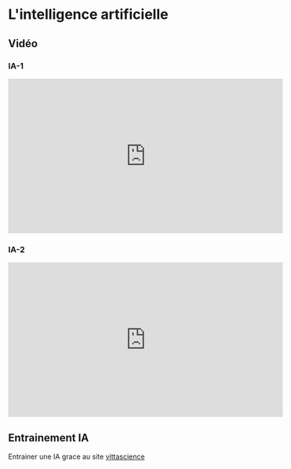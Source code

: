 # L'intelligence artificielle
## Vidéo 

### IA-1
<iframe width="560" height="315" src="https://www.youtube.com/embed/yQLmgw3rClM?si=K4lPPtMsDMRTHmQn" title="YouTube video player" frameborder="0" allow="accelerometer; autoplay; clipboard-write; encrypted-media; gyroscope; picture-in-picture; web-share" referrerpolicy="strict-origin-when-cross-origin" allowfullscreen></iframe>

### IA-2
<iframe width="560" height="315" src="https://www.youtube.com/embed/bLvabh0asQU?si=AwC0EhwjkKK-y0as" title="YouTube video player" frameborder="0" allow="accelerometer; autoplay; clipboard-write; encrypted-media; gyroscope; picture-in-picture; web-share" referrerpolicy="strict-origin-when-cross-origin" allowfullscreen></iframe>

## Entrainement IA

Entrainer une IA grace au site [vittascience](https://fr.vittascience.com/classroom/login.php?p=login-choice)
